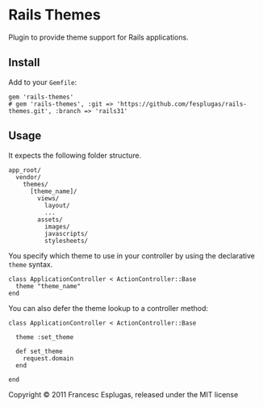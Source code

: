 # Rails Themes

Plugin to provide theme support for Rails applications.

## Install

Add to your `Gemfile`:

    gem 'rails-themes'
    # gem 'rails-themes', :git => 'https://github.com/fesplugas/rails-themes.git', :branch => 'rails31'

## Usage

It expects the following folder structure.

    app_root/
      vendor/
        themes/
          [theme_name]/
            views/
              layout/
              ...
            assets/
              images/
              javascripts/
              stylesheets/

You specify which theme to use in your controller by using the declarative
`theme` syntax.

    class ApplicationController < ActionController::Base
      theme "theme_name"
    end

You can also defer the theme lookup to a controller method:

    class ApplicationController < ActionController::Base

      theme :set_theme

      def set_theme
        request.domain
      end

    end

Copyright © 2011 Francesc Esplugas, released under the MIT license
